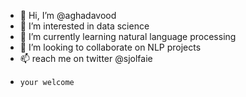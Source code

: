 - 👋 Hi, I’m @aghadavood
- 👀 I’m interested in data science
- 🌱 I’m currently learning natural language processing
- 💞️ I’m looking to collaborate on NLP projects
- 📫 reach me on twitter @sjolfaie
 -     your welcome 

<!---
aghadavood/aghadavood is a ✨ special ✨ repository because its `README.md` (this file) appears on your GitHub profile.
You can click the Preview link to take a look at your changes.
--->
